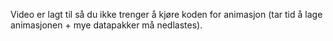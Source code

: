 Video er lagt til så du ikke trenger å kjøre koden for animasjon (tar tid å lage animasjonen + mye datapakker må nedlastes).
